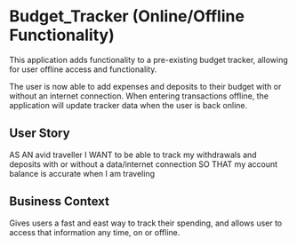 # Budget_Tracker (Online/Offline Functionality)

This application adds functionality to a pre-existing budget tracker, allowing for user offline access and functionality.

The user is now able to add expenses and deposits to their budget with or without an internet connection. When entering transactions offline, the application will update tracker data when the user is back online.

## User Story

AS AN avid traveller
I WANT to be able to track my withdrawals and deposits
with or without a data/internet connection
SO THAT my account balance is accurate when I am traveling

## Business Context

Gives users a fast and east way to track their spending, and allows user to access that information any time, on or offline.
